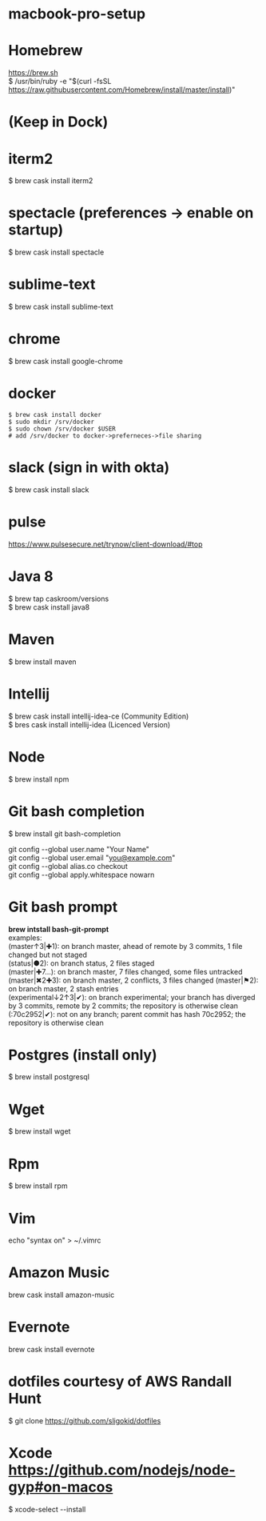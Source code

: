 # macbook-pro-setup

# Homebrew
https://brew.sh  
$ /usr/bin/ruby -e "$(curl -fsSL https://raw.githubusercontent.com/Homebrew/install/master/install)"

# (Keep in Dock)
# iterm2
$ brew cask install iterm2

# spectacle (preferences -> enable on startup)
$ brew cask install spectacle

# sublime-text
$ brew cask install sublime-text

# chrome
$ brew cask install google-chrome

# docker
```
$ brew cask install docker
$ sudo mkdir /srv/docker  
$ sudo chown /srv/docker $USER
# add /srv/docker to docker->preferneces->file sharing
```

# slack (sign in with okta)
$ brew cask install slack

# pulse
https://www.pulsesecure.net/trynow/client-download/#top

# Java 8
$ brew tap caskroom/versions  
$ brew cask install java8

# Maven
$ brew install maven

# Intellij
$ brew cask install intellij-idea-ce (Community Edition)  
$ bres cask install intellij-idea (Licenced Version)

# Node
$ brew install npm

# Git bash completion
$ brew install git bash-completion

git config --global user.name "Your Name"  
git config --global user.email "you@example.com"  
git config --global alias.co checkout  
git config --global apply.whitespace nowarn  

# Git bash prompt
__brew intstall bash-git-prompt__  
examples:  
(master↑3|✚1): on branch master, ahead of remote by 3 commits, 1 file changed but not staged  
(status|●2): on branch status, 2 files staged  
(master|✚7…): on branch master, 7 files changed, some files untracked  
(master|✖2✚3): on branch master, 2 conflicts, 3 files changed
(master|⚑2): on branch master, 2 stash entries  
(experimental↓2↑3|✔): on branch experimental; your branch has diverged by 3 commits, remote by 2 commits; the repository is otherwise clean  
(:70c2952|✔): not on any branch; parent commit has hash 70c2952; the repository is otherwise clean

# Postgres (install only)
$ brew install postgresql

# Wget
$ brew install wget

# Rpm
$ brew install rpm

# Vim
echo "syntax on" > ~/.vimrc

# Amazon Music
brew cask install amazon-music

# Evernote
brew cask install evernote

# 
# dotfiles courtesy of AWS Randall Hunt
$ git clone https://github.com/sligokid/dotfiles

# Xcode https://github.com/nodejs/node-gyp#on-macos
$ xcode-select --install
